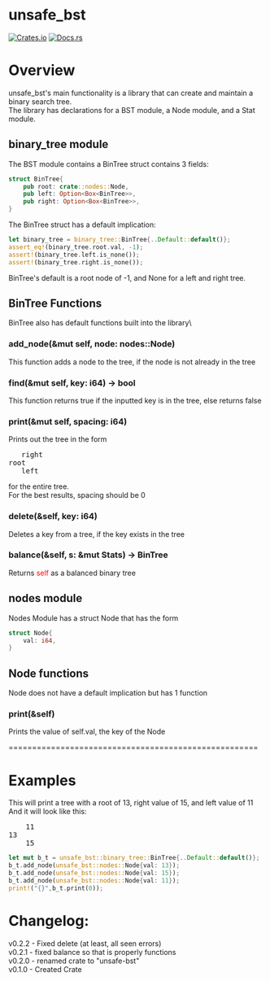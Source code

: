 # unsafe_bst

[![Crates.io](https://img.shields.io/crates/v/unsafe_bst)](https://crates.io/crates/unsafe_bst)
[![Docs.rs](https://docs.rs/unsafe_bst/badge.svg)](https://docs.rs/unsafe_bst/0.2.2/unsafe_bst/)

# Overview
unsafe_bst's main functionality is a library that can create and maintain a binary search tree. \
The library has declarations for a BST module, a Node module, and a Stat module.
## binary_tree module
The BST module contains a BinTree struct contains 3 fields:
```rust
struct BinTree{
    pub root: crate::nodes::Node,
    pub left: Option<Box<BinTree>>, 
    pub right: Option<Box<BinTree>>,
}
```
The BinTree struct has a default implication:
```rust
let binary_tree = binary_tree::BinTree{..Default::default()};
assert_eq!(binary_tree.root.val, -1);
assert!(binary_tree.left.is_none());
assert!(binary_tree.right.is_none());
```
BinTree's default is a root node of -1, and None for a left and right tree.
## BinTree Functions
BinTree also has default functions built into the library\
 
### add_node(&mut self, node: nodes::Node) 
This function adds a node to the tree, if the node is not already in the tree
### find(&mut self, key: i64) -> bool
This function returns true if the inputted key is in the tree, else returns false
### print(&mut self, spacing: i64)
Prints out the tree in the form
<pre>
   right
root
   left
</pre>
for the entire tree. \
For the best results, spacing should be 0
### delete(&self, key: i64)
Deletes a key from a tree, if the key exists in the tree
### balance(&self, s: &mut Stats) -> BinTree
Returns <span style="color:red">self</span> as a balanced binary tree

## nodes module
Nodes Module has a struct Node that has the form
```rust
struct Node{
    val: i64,
}
```
## Node functions
Node does not have a default implication but has 1 function
### print(&self)
Prints the value of self.val, the key of the Node

=====================================================

# Examples

This will print a tree with a root of 13, right value of 15, and left value of 11 \
And it will look like this:
<pre>
    11
13
    15
</pre>
```rust
let mut b_t = unsafe_bst::binary_tree::BinTree{..Default::default()};
b_t.add_node(unsafe_bst::nodes::Node{val: 13});
b_t.add_node(unsafe_bst::nodes::Node{val: 15});
b_t.add_node(unsafe_bst::nodes::Node{val: 11});
print!("{}",b_t.print(0));
```
# Changelog:
v0.2.2 - Fixed delete (at least, all seen errors)\
v0.2.1 - fixed balance so that is properly functions\
v0.2.0 - renamed crate to "unsafe-bst"\
v0.1.0 - Created Crate

